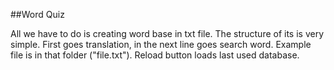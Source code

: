 ##Word Quiz

All we have to do is creating word base in txt file. The structure of its is very simple. 
First goes translation, in the next line goes search word. Example file is in that 
folder ("file.txt"). 
Reload button loads last used database.
